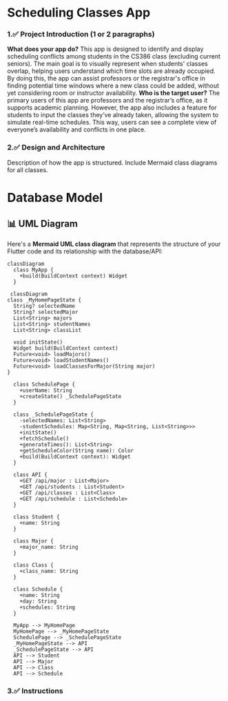 # Scheduling Classes App
### 1.✅ Project Introduction (1 or 2 paragraphs)
__What does your app do?__
This app is designed to identify and display scheduling conflicts among students in the CS386 class (excluding current seniors). The main goal is to visually represent when students' classes overlap, helping users understand which time slots are already occupied. By doing this, the app can assist professors or the registrar's office in finding potential time windows where a new class could be added, without yet considering room or instructor availability.
__Who is the target user?__
The primary users of this app are professors and the registrar’s office, as it supports academic planning. However, the app also includes a feature for students to input the classes they’ve already taken, allowing the system to simulate real-time schedules. This way, users can see a complete view of everyone’s availability and conflicts in one place.
### 2.✅ Design and Architecture

Description of how the app is structured.
Include Mermaid class diagrams for all classes.

# Database Model
## 📊 UML Diagram
Here's a **Mermaid UML class diagram** that represents the structure of your Flutter code and its relationship with the database/API:

```mermaid
classDiagram
  class MyApp {
    +build(BuildContext context) Widget
  }

 classDiagram
class _MyHomePageState {
  String? selectedName
  String? selectedMajor
  List<String> majors
  List<String> studentNames
  List<String> classList

  void initState()
  Widget build(BuildContext context)
  Future<void> loadMajors()
  Future<void> loadStudentNames()
  Future<void> loadClassesForMajor(String major)
}

  class SchedulePage {
    +userName: String
    +createState() _SchedulePageState
  }

  class _SchedulePageState {
    -selectedNames: List<String>
    -studentSchedules: Map<String, Map<String, List<String>>>
    +initState()
    +fetchSchedule()
    +generateTimes(): List<String>
    +getScheduleColor(String name): Color
    +build(BuildContext context): Widget
  }

  class API {
    +GET /api/major : List<Major>
    +GET /api/students : List<Student>
    +GET /api/classes : List<Class>
    +GET /api/schedule : List<Schedule>
  }

  class Student {
    +name: String
  }

  class Major {
    +major_name: String
  }

  class Class {
    +class_name: String
  }

  class Schedule {
    +name: String
    +day: String
    +schedules: String
  }

  MyApp --> MyHomePage
  MyHomePage --> _MyHomePageState
  SchedulePage --> _SchedulePageState
  _MyHomePageState --> API
  _SchedulePageState --> API
  API --> Student
  API --> Major
  API --> Class
  API --> Schedule
```

### 3.✅ Instructions 
